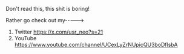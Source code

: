 Don't read this, this shit is boring!

Rather go check out my----->
1. Twitter https://x.com/usr_neo?s=21
2. YouTube https://www.youtube.com/channel/UCexLyZrNUpicQU3boDflsbA
